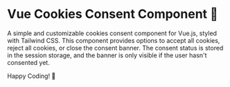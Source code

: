 # Vue Cookies Consent Component 🚀

A simple and customizable cookies consent component for Vue.js, styled with Tailwind CSS. This component provides options to accept all cookies, reject all cookies, or close the consent banner. The consent status is stored in the session storage, and the banner is only visible if the user hasn't consented yet.

Happy Coding! 🚀
